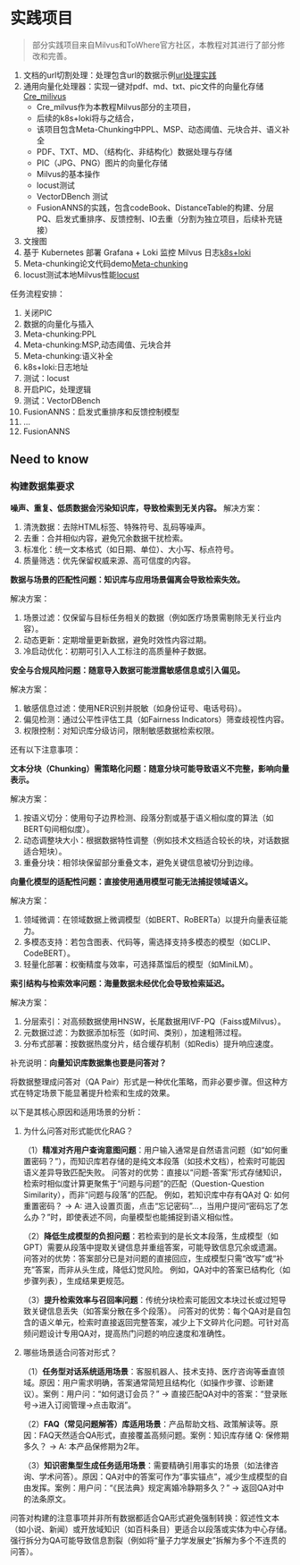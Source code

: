 # 实践项目
> 部分实践项目来自Milvus和ToWhere官方社区，本教程对其进行了部分修改和完善。
1. 文档的url切割处理：处理包含url的数据示例[url处理实践](./url_process/front.py)
2. 通用向量化处理器：实现一键对pdf、md、txt、pic文件的向量化存储[Cre_milivus](./Cre_milvus/introduction.md)
   * Cre_milvus作为本教程Milvus部分的主项目，
   * 后续的k8s+loki将与之结合，
   * 该项目包含Meta-Chunking中PPL、MSP、动态阈值、元块合并、语义补全
   * PDF、TXT、MD、（结构化、非结构化）数据处理与存储
   * PIC（JPG、PNG）图片的向量化存储
   * Milvus的基本操作
   * locust测试
   * VectorDBench 测试
   * FusionANNS的实践，包含codeBook、DistanceTable的构建、分层PQ、启发式重排序、反馈控制、IO去重（分割为独立项目，后续补充链接）
3. 文搜图
4. 基于 Kubernetes 部署 Grafana + Loki 监控 Milvus 日志[k8s+loki](./k8s+loki/README.md)
5. Meta-chunking论文代码demo[Meta-chunking](./Meta_chunking/README.md)
6. locust测试本地Milvus性能[locust](./locustProj/README.md)

任务流程安排：
1. 关闭PIC
2. 数据的向量化与插入
3. Meta-chunking:PPL
4. Meta-chunking:MSP,动态阈值、元块合并
5. Meta-chunking:语义补全
6. k8s+loki:日志地址
7. 测试：locust
8. 开启PIC，处理逻辑
9. 测试：VectorDBench
10. FusionANNS：启发式重排序和反馈控制模型
11. ...
12. FusionANNS



## Need to know
### 构建数据集要求
**噪声、重复、低质数据会污染知识库，导致检索到无关内容。**
解决方案：
1. 清洗数据：去除HTML标签、特殊符号、乱码等噪声。
2. 去重：合并相似内容，避免冗余数据干扰检索。
3. 标准化：统一文本格式（如日期、单位）、大小写、标点符号。
4. 质量筛选：优先保留权威来源、高可信度的内容。

**数据与场景的匹配性问题：知识库与应用场景偏离会导致检索失效。**

解决方案：
1. 场景过滤：仅保留与目标任务相关的数据（例如医疗场景需剔除无关行业内容）。
2. 动态更新：定期增量更新数据，避免时效性内容过期。
3. 冷启动优化：初期可引入人工标注的高质量种子数据。

**安全与合规风险问题：随意导入数据可能泄露敏感信息或引入偏见。**

解决方案：
1. 敏感信息过滤：使用NER识别并脱敏（如身份证号、电话号码）。
2. 偏见检测：通过公平性评估工具（如Fairness Indicators）筛查歧视性内容。
3. 权限控制：对知识库分级访问，限制敏感数据检索权限。

还有以下注意事项：

**文本分块（Chunking）需策略化问题：随意分块可能导致语义不完整，影响向量表示。**

解决方案：
1. 按语义切分：使用句子边界检测、段落分割或基于语义相似度的算法（如BERT句间相似度）。
2. 动态调整块大小：根据数据特性调整（例如技术文档适合较长的块，对话数据适合短块）。
3. 重叠分块：相邻块保留部分重叠文本，避免关键信息被切分到边缘。

**向量化模型的适配性问题：直接使用通用模型可能无法捕捉领域语义。**

解决方案：
1. 领域微调：在领域数据上微调模型（如BERT、RoBERTa）以提升向量表征能力。
2. 多模态支持：若包含图表、代码等，需选择支持多模态的模型（如CLIP、CodeBERT）。
3. 轻量化部署：权衡精度与效率，可选择蒸馏后的模型（如MiniLM）。

**索引结构与检索效率问题：海量数据未经优化会导致检索延迟。**

解决方案：
1. 分层索引：对高频数据使用HNSW，长尾数据用IVF-PQ（Faiss或Milvus）。
2. 元数据过滤：为数据添加标签（如时间、类别），加速粗筛过程。
3. 分布式部署：按数据热度分片，结合缓存机制（如Redis）提升响应速度。

补充说明：**向量知识库数据集也要是问答对？**

将数据整理成问答对（QA Pair）形式是一种优化策略，而非必要步骤。但这种方式在特定场景下能显著提升检索和生成的效果。

以下是其核心原因和适用场景的分析：

1. 为什么问答对形式能优化RAG？

   （1）**精准对齐用户查询意图问题**：用户输入通常是自然语言问题（如“如何重置密码？”），而知识库若存储的是纯文本段落（如技术文档），检索时可能因语义差异导致匹配失败。
   问答对的优势：直接以“问题-答案”形式存储知识，检索时相似度计算更聚焦于“问题与问题”的匹配（Question-Question Similarity），而非“问题与段落”的匹配。
   例如，若知识库中存有QA对 Q: 如何重置密码？ → A: 进入设置页面，点击“忘记密码”...，当用户提问“密码忘了怎么办？”时，即使表述不同，向量模型也能捕捉到语义相似性。

   （2）**降低生成模型的负担问题**：若检索到的是长文本段落，生成模型（如GPT）需要从段落中提取关键信息并重组答案，可能导致信息冗余或遗漏。
   问答对的优势：答案部分已是对问题的直接回应，生成模型只需“改写”或“补充”答案，而非从头生成，降低幻觉风险。
   例如，QA对中的答案已结构化（如步骤列表），生成结果更规范。

   （3）**提升检索效率与召回率问题**：传统分块检索可能因文本块过长或过短导致关键信息丢失（如答案分散在多个段落）。
   问答对的优势：每个QA对是自包含的语义单元，检索时直接返回完整答案，减少上下文碎片化问题。可针对高频问题设计专用QA对，提高热门问题的响应速度和准确性。

2. 哪些场景适合问答对形式？

   （1）**任务型对话系统适用场景**：客服机器人、技术支持、医疗咨询等垂直领域。原因：用户需求明确，答案通常简短且结构化（如操作步骤、诊断建议）。案例：用户问：“如何退订会员？” → 直接匹配QA对中的答案：“登录账号→进入订阅管理→点击取消”。

   （2）**FAQ（常见问题解答）库适用场景**：产品帮助文档、政策解读等。原因：FAQ天然适合QA形式，直接覆盖高频问题。案例：知识库存储 Q: 保修期多久？ → A: 本产品保修期为2年。

   （3）**知识密集型生成任务适用场景**：需要精确引用事实的场景（如法律咨询、学术问答）。原因：QA对中的答案可作为“事实锚点”，减少生成模型的自由发挥。案例：用户问：“《民法典》规定离婚冷静期多久？” → 返回QA对中的法条原文。

问答对构建的注意事项并非所有数据都适合QA形式避免强制转换：叙述性文本（如小说、新闻）或开放域知识（如百科条目）更适合以段落或实体为中心存储。强行拆分为QA可能导致信息割裂（例如将“量子力学发展史”拆解为多个不连贯的问答）。

